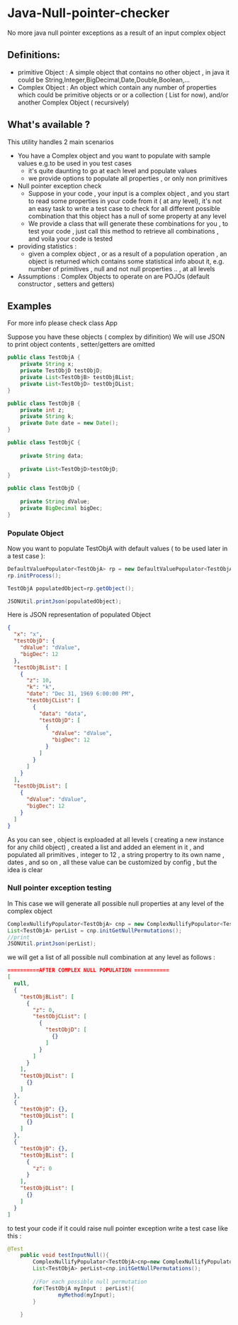 # Java-Null-pointer-checker
No more java null pointer exceptions as a result of an input complex object

## Definitions:
* primitive Object : A simple object that contains no other object , in java it could be String,Integer,BigDecimal,Date,Double,Boolean,...
* Complex Object : An object which contain any number of properties which could be primitive objects or or a collection ( List for now), and/or another Complex Object ( recursively)

## What's available ?
This utility handles 2 main scenarios
* You have a Complex object and you want to populate with sample values e.g.to be used in you test cases
	* it's quite daunting to go at each level and populate values 
	* we provide options to populate all properties , or only non primitives
* Null pointer exception check
	* Suppose in your code , your input is a complex object , and you start to read some properties in your code from it ( at any level), it's not an easy task to write a test case to check for all different possible combination that this object has a null of some property at any level
	* We provide a class that will generate these combinations for you , to test your code , just call this method to retrieve all combinations , and voila your code is tested 
* providing statistics :
	* given a complex object , or as a result of a population operation , an object is returned which contains some  statistical info  about it, e.g. number of primitives , null and not null properties .. , at all levels
* Assumptions : Complex Objects to operate on are POJOs (default constructor , setters and getters)

## Examples
For more info please check class App

Suppose you have these objects ( complex by difinition)
We will use JSON to print object contents , setter/getters  are omitted 

``` Java
public class TestObjA {
	private String x;
	private TestObjD testObjD;
	private List<TestObjB> testObjBList;
	private List<TestObjD> testObjDList;
}	

public class TestObjB {
	private int z;
	private String k;
	private Date date = new Date();
}

public class TestObjC {
	
	private String data;
	
	private List<TestObjD>testObjD;
}

public class TestObjD {
	
	private String dValue;
	private BigDecimal bigDec;
}

```
### Populate Object
Now you want to populate TestObjA with default values ( to be used later in a test case ):

```Java
DefaultValuePopulator<TestObjA> rp = new DefaultValuePopulator<TestObjA>(TestObjA.class);
rp.initProcess();

TestObjA populatedObject=rp.getObject();

JSONUtil.printJson(populatedObject);

```

Here is JSON representation of populated Object 

```Json
{
  "x": "x",
  "testObjD": {
    "dValue": "dValue",
    "bigDec": 12
  },
  "testObjBList": [
    {
      "z": 10,
      "k": "k",
      "date": "Dec 31, 1969 6:00:00 PM",
      "testObjCList": [
        {
          "data": "data",
          "testObjD": [
            {
              "dValue": "dValue",
              "bigDec": 12
            }
          ]
        }
      ]
    }
  ],
  "testObjDList": [
    {
      "dValue": "dValue",
      "bigDec": 12
    }
  ]
}

```
As you can see , object is exploaded at all levels ( creating a new instance for any child object) , created a list and added an element in it , and populated all primitives , integer to 12 , a string propertry to its own name , dates , and so on , all these value can be customized by config , but the idea is clear 

### Null pointer exception testing

In This case we will generate all possible null properties at any level of the complex object

```Java
ComplexNullifyPopulator<TestObjA> cnp = new ComplexNullifyPopulator<TestObjA>(TestObjA.class);
List<TestObjA> perList = cnp.initGetNullPermutations();
//print
JSONUtil.printJson(perList);
```

we will get a list of all possible null combination at any level as follows :
```Json
==========AFTER COMPLEX NULL POPULATION ===========
[
  null,
  {
    "testObjBList": [
      {
        "z": 0,
        "testObjCList": [
          {
            "testObjD": [
              {}
            ]
          }
        ]
      }
    ],
    "testObjDList": [
      {}
    ]
  },
  {
    "testObjD": {},
    "testObjDList": [
      {}
    ]
  },
  {
    "testObjD": {},
    "testObjBList": [
      {
        "z": 0
      }
    ],
    "testObjDList": [
      {}
    ]
  }
]

```

to test your code if it could raise null pointer exception write a test case like this :

```Java
@Test
	public void testInputNull(){		
		ComplexNullifyPopulator<TestObjA>cnp=new ComplexNullifyPopulator<TestObjA>(TestObjA.class);
		List<TestObjA> perList=cnp.initGetNullPermutations();
		
		//For each possible null permutation 
		for(TestObjA myInput : perList){		
				myMethod(myInput);			
		}
		
	}
```

